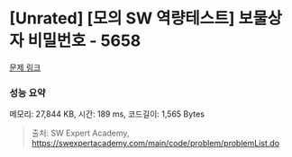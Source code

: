# [Unrated] [모의 SW 역량테스트] 보물상자 비밀번호 - 5658 

[문제 링크](https://swexpertacademy.com/main/code/problem/problemDetail.do?contestProbId=AWXRUN9KfZ8DFAUo) 

### 성능 요약

메모리: 27,844 KB, 시간: 189 ms, 코드길이: 1,565 Bytes



> 출처: SW Expert Academy, https://swexpertacademy.com/main/code/problem/problemList.do